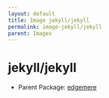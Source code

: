 ```yaml
---
layout: default
title: Image jekyll/jekyll
permalink: image-jekyll/jekyll
parent: Images
---
```

# jekyll/jekyll

* Parent Package: [edgemere](package--edgemere)


